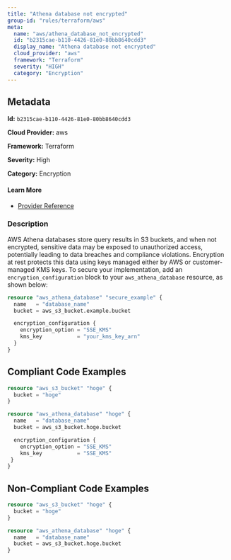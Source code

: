 ```yaml
---
title: "Athena database not encrypted"
group-id: "rules/terraform/aws"
meta:
  name: "aws/athena_database_not_encrypted"
  id: "b2315cae-b110-4426-81e0-80bb8640cdd3"
  display_name: "Athena database not encrypted"
  cloud_provider: "aws"
  framework: "Terraform"
  severity: "HIGH"
  category: "Encryption"
---
```

## Metadata

**Id:** `b2315cae-b110-4426-81e0-80bb8640cdd3`

**Cloud Provider:** aws

**Framework:** Terraform

**Severity:** High

**Category:** Encryption

#### Learn More

 - [Provider Reference](https://registry.terraform.io/providers/hashicorp/aws/latest/docs/resources/athena_database#encryption_configuration)

### Description

 AWS Athena databases store query results in S3 buckets, and when not encrypted, sensitive data may be exposed to unauthorized access, potentially leading to data breaches and compliance violations. Encryption at rest protects this data using keys managed either by AWS or customer-managed KMS keys. To secure your implementation, add an `encryption_configuration` block to your `aws_athena_database` resource, as shown below:

```terraform
resource "aws_athena_database" "secure_example" {
  name   = "database_name"
  bucket = aws_s3_bucket.example.bucket

  encryption_configuration {
    encryption_option = "SSE_KMS"
    kms_key           = "your_kms_key_arn"
  }
}
```


## Compliant Code Examples
```terraform
resource "aws_s3_bucket" "hoge" {
  bucket = "hoge"
}

resource "aws_athena_database" "hoge" {
  name   = "database_name"
  bucket = aws_s3_bucket.hoge.bucket

  encryption_configuration {
    encryption_option = "SSE_KMS"
    kms_key           = "SSE_KMS"
 }
}

```
## Non-Compliant Code Examples
```terraform
resource "aws_s3_bucket" "hoge" {
  bucket = "hoge"
}

resource "aws_athena_database" "hoge" {
  name   = "database_name"
  bucket = aws_s3_bucket.hoge.bucket
}

```